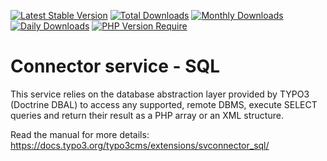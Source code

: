 [![Latest Stable Version](https://poser.pugx.org/cobweb/svconnector_sql/v)](https://packagist.org/packages/cobweb/svconnector_sql)
[![Total Downloads](http://poser.pugx.org/cobweb/svconnector_sql/downloads)](https://packagist.org/packages/cobweb/svconnector_sql)
[![Monthly Downloads](http://poser.pugx.org/cobweb/svconnector_sql/d/monthly)](https://packagist.org/packages/cobweb/svconnector_sql)
[![Daily Downloads](http://poser.pugx.org/cobweb/svconnector_sql/d/daily)](https://packagist.org/packages/cobweb/svconnector_sql)
[![PHP Version Require](http://poser.pugx.org/cobweb/svconnector_sql/require/php)](https://packagist.org/packages/cobweb/svconnector_sql)

# Connector service - SQL

This service relies on the database abstraction layer provided by TYPO3
(Doctrine DBAL) to access any supported, remote DBMS,
execute SELECT queries and return their result as a PHP array or an XML structure.

Read the manual for more details: https://docs.typo3.org/typo3cms/extensions/svconnector_sql/
